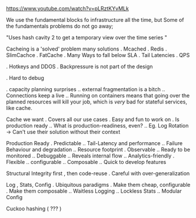 <https://www.youtube.com/watch?v=pLRztKYvMLk>

We use the fundamental blocks fo infrastructure all the time, but Some of the fundamentals problems do not go away;

"Uses hash cavity 2 to get a temporary view over the time series "

Cacheing is a 'solved' problem
many solutions
. Mcached
. Redis
. SlimCachce
. FatCache
. Many Ways to fall below SLA
. Tail Latencies
. QPS

. Hotkeys and DDOS
. Backpressure is not part of the design

. Hard to debug

.  capacity planning surprises
.. external fragmentation is a bitch
.. Connections keep a live
.. Running on containers means that going over the planned resources will kill your job, which is *very* bad for stateful services, like cache.

Cache we want
. Covers all our use cases
. Easy and fun to work on
. Is production ready
.. What is production-readiness, even?
.. Eg. Log Rotation -> Can't use their solution without their context

Production Ready
. Predictable
.. Tail-Latency and performance
.. Failure Behaviour and degradation
.. Resource footprint
. Observable
.. Ready to be monitored
.. Debuggable
.. Reveals internal flow
.. Analytics-friendly
. Flexible
.. configurable
.. Composable
.. Quick to develop features

Structural Integrity first , then code-reuse
. Careful with over-generalization

Log , Stats, Config
. Ubiquitous paradigms
. Make them cheap, configurable
. Make them composable
.. Waitless Logging
.. Lockless Stats
.. Modular Config

Cuckoo hashing ( ??? )
